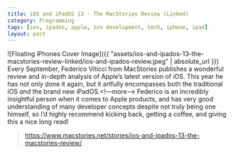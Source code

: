 ```yaml
---
title: iOS and iPadOS 13 - The MacStories Review (Linked)
category: Programming
tags: [ios, ipados, apple, ios development, tech, iphone, ipad]
layout: post
---
```

![Floating iPhones Cover Image]({{ "assets/ios-and-ipados-13-the-macstories-review-linked/ios-and-ipados-review.jpeg" | absolute_url }})
Every September, Federico Viticci from MacStories publishes a wonderful review and in-depth analysis of Apple’s latest version of iOS. This year he has not only done it again, but it artfully encompasses both the traditional iOS *and* the brand new iPadOS.<!—more—> Federico is an incredibly insightful person when it comes to Apple products, and has very good understanding of many developer concepts despite not truly being one himself, so I’d highly recommend kicking back, getting a coffee, and giving this a nice long read!
> https://www.macstories.net/stories/ios-and-ipados-13-the-macstories-review/